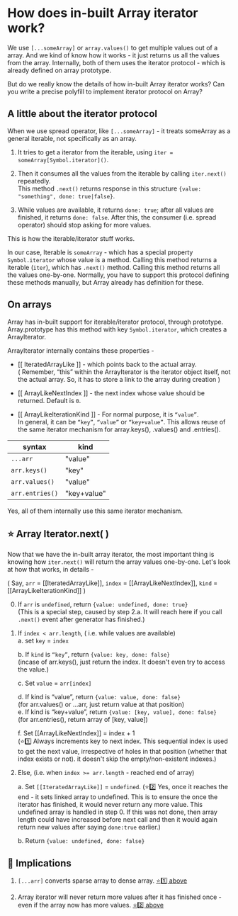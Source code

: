 


# How does in-built Array iterator work?

We use `[...someArray]` or `array.values()` to get multiple values out of a array.  And we kind of know how it works - it just returns us all the values from the array.  Internally, both of them uses the iterator protocol - which is already defined on array prototype.

But do we really know the details of how in-built Array iterator works? Can you write a precise polyfill to implement iterator protocol on Array?

## A little about the iterator protocol

When we use spread operator, like `[...someArray]` - it treats someArray as a general iterable, not specifically as an array.

1. It tries to get a iterator from the iterable, using `iter = someArray[Symbol.iterator]()`. 

2. Then it consumes all the values from the iterable by calling `iter.next()` repeatedly.  
    This method `.next()` returns response in this structure `{value: "something", done: true|false}`.
    
3. While values are available, it returns `done: true`; after all values are finished, it returns `done: false`. After this, the consumer (i.e. spread operator) should stop asking for more values.

This is how the iterable/iterator stuff works.  

In our case, Iterable is `someArray` - which has a special property `Symbol.iterator` whose value is a method. Calling this method returns a iterable (`iter`), which has `.next()` method. Calling this method returns all the values one-by-one. Normally, you have to support this protocol defining these methods manually, but Array already has definition for these.  

## On arrays

Array has in-built support for iterable/iterator protocol, through prototype. Array.prototype has this method with key `Symbol.iterator`, which creates a ArrayIterator. 

ArrayIterator internally contains these properties -
* [[ IteratedArrayLike ]] - which points back to the actual array.  
( Remember, “this” within the ArrayIterator is the iterator object itself, not the actual array. So, it has to store a link to the array during creation )

* [[ ArrayLikeNextIndex ]] - the next index whose value should be returned. Default is `0`.  
  
* [[ ArrayLikeIterationKind ]] - For normal purpose, it is `“value”`.  
In general, it can be `“key”`, `“value”` or `“key+value”`. This allows reuse of the same iterator mechanism for array.keys(), .values() and .entries().

| syntax          | kind        |
|-----------------|-------------|
| `...arr`        | "value"     |
| `arr.keys()`    | "key"       |
| `arr.values()`  | "value"     |
| `arr.entries()` | "key+value" |

Yes, all of them internally use this same iterator mechanism.

## ⭐️ Array Iterator.next( )

Now that we have the in-built array iterator, the most important thing is knowing how `iter.next()` will return the array values one-by-one. Let's look at how that works, in details -

(  Say, `arr` = [[IteratedArrayLike]], `index` = [[ArrayLikeNextIndex]], `kind` =  [[ArrayLikeIterationKind]] )

0. If `arr` is `undefined`, return `{value: undefined, done: true}`  
(This is a special step, caused by step 2.a. It will reach here if you call `.next()` event after generator has finished.)

1. If `index < arr.length`, ( i.e. while values are available)   
	a. set `key` = `index`  
	
	b. If `kind` is `“key”`, return `{value: key, done: false}`  
	(incase of arr.keys(), just return the index. It doesn't even try to access the value.)  
	
	c. Set `value` = `arr[index]`  
	
	d. If kind is “value”, return `{value: value, done: false}`  
	(for arr.values() or ...arr, just return value at that position)  
	e. If kind is “key+value”, return `{value: [key, value], done: false}`  
	(for arr.entries(), return array of [key, value])  
	
	f. Set [[ArrayLikeNextIndex]] = index + 1  
	(<span id="note-1">⭐️1️⃣</span> Always increments key to next index. This sequential index is used to get the next value, irrespective of holes in that position (whether that index exists or not). it doesn't skip the empty/non-existent indexes.)

2. Else, (i.e. when `index >= arr.length` - reached end of array)

	a. Set `[[IteratedArrayLike]]` = `undefined`.
	(<span id="note-2">⭐️2️⃣</span> Yes, once it reaches the end - it sets linked array to undefined. This is to ensure the once the iterator has finished, it would never return any more value. This undefined array is handled in step 0. If this was not done, then array length could have increased before next call and then it would again return new values after saying `done:true` earlier.)

	b. Return `{value: undefined, done: false}`

## 🤯 Implications

1. `[...arr]` converts sparse array to dense array. [⭐️1️⃣ above](#note-1)

2. Array iterator will never return more values after it has finished once - even if the array now has more values. [⭐️2️⃣ above](#note-2)

<!--stackedit_data:
eyJoaXN0b3J5IjpbLTE1OTQ2NTM0OTAsLTU5NzA3NzU5Nyw4Nz
U4ODEyNDQsMTY3MDk4NzI4NiwxNDE2OTY5MzA5LDE4NDM2MTMy
OTksLTEzNjE1NzM4NzUsOTgyNjQ4OTAwLC0yMDQwMjE1NTM0LC
0xMTI2NTE4OTE1LC04NTE4NjYyNSwtMTUxNTk5MzA4MSwtMTc5
NDY1NDMwNCwxMDM2MDk3MTA0LC00Mzk5OTc4NTldfQ==
-->